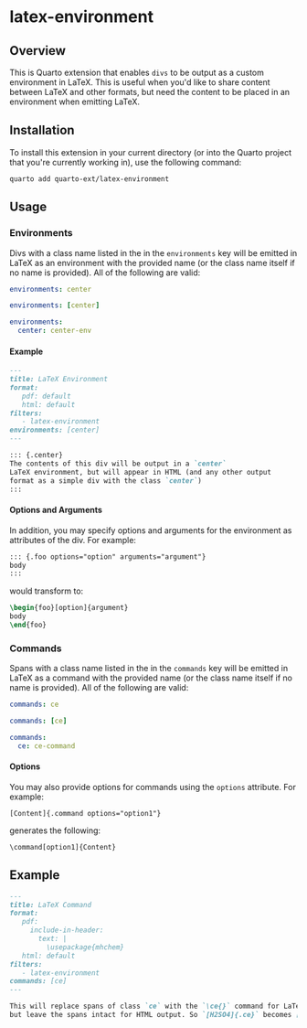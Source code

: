 # latex-environment

## Overview

This is Quarto extension that enables `divs` to be output as a custom environment in LaTeX. This is useful when you'd like to share content between LaTeX and other formats, but need the content to be placed in an environment when emitting LaTeX.

## Installation

To install this extension in your current directory (or into the Quarto project that you're currently working in),  use the following command:

```
quarto add quarto-ext/latex-environment
```

## Usage

### Environments

Divs with a class name listed in the in the `environments` key will be emitted in LaTeX as an environment with the provided name (or the class name itself if no name is provided). All of the following are valid:

```yaml
environments: center
```

```yaml
environments: [center]
```

```yaml
environments:
  center: center-env
```

#### Example

```markdown
---
title: LaTeX Environment
format:
   pdf: default
   html: default
filters:
   - latex-environment
environments: [center]
---

::: {.center}
The contents of this div will be output in a `center`
LaTeX environment, but will appear in HTML (and any other output 
format as a simple div with the class `center`)
:::
```


#### Options and Arguments

In addition, you may specify options and arguments for the environment as attributes of the div. For example:

```markdown
::: {.foo options="option" arguments="argument"}
body
:::
```

would transform to:

```tex
\begin{foo}[option]{argument}
body
\end{foo}
```


### Commands

Spans with a class name listed in the in the `commands` key will be emitted in LaTeX as a command with the provided name (or the class name itself if no name is provided). All of the following are valid:

```yaml
commands: ce
```

```yaml
commands: [ce]
```

```yaml
commands:
  ce: ce-command
```

#### Options

You may also provide options for commands using the `options` attribute. For example:

```
[Content]{.command options="option1"}
```

generates the following:

```
\command[option1]{Content}
```


## Example

```markdown
---
title: LaTeX Command
format:
   pdf:
     include-in-header: 
       text: |
         \usepackage{mhchem}
   html: default
filters:
   - latex-environment
commands: [ce]
---

This will replace spans of class `ce` with the `\ce{}` command for LaTeX output, 
but leave the spans intact for HTML output. So `[H2SO4]{.ce}` becomes [H2SO4]{.ce}.

```

